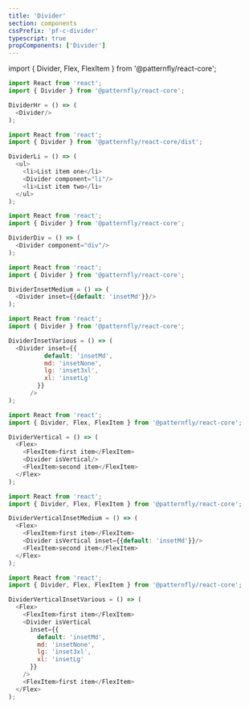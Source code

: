 ```yaml
---
title: 'Divider'
section: components
cssPrefix: 'pf-c-divider'
typescript: true 
propComponents: ['Divider']
---
```

import { Divider, Flex, FlexItem } from '@patternfly/react-core';

```js title=Using-hr-(default)
import React from 'react';
import { Divider } from '@patternfly/react-core';

DividerHr = () => (
  <Divider/>
);
```

```js title=Using-li
import React from 'react';
import { Divider } from '@patternfly/react-core/dist';

DividerLi = () => (
  <ul>
    <li>List item one</li>
    <Divider component="li"/>
    <li>List item two</li>
  </ul>
);
```

```js title=Using-div
import React from 'react';
import { Divider } from '@patternfly/react-core';

DividerDiv = () => (
  <Divider component="div"/>
);
```

```js title=Inset-medium
import React from 'react';
import { Divider } from '@patternfly/react-core';

DividerInsetMedium = () => (
  <Divider inset={{default: 'insetMd'}}/>
);
```

```js title=Inset-at-various-breakpoints
import React from 'react';
import { Divider } from '@patternfly/react-core';

DividerInsetVarious = () => (
  <Divider inset={{
          default: 'insetMd',
          md: 'insetNone',
          lg: 'inset3xl',
          xl: 'insetLg'
        }}
      />
);
```

```js title=Vertical-in-flex-layout
import React from 'react';
import { Divider, Flex, FlexItem } from '@patternfly/react-core';

DividerVertical = () => (
  <Flex>
    <FlexItem>first item</FlexItem>
    <Divider isVertical/>
    <FlexItem>second item</FlexItem>
  </Flex>
);
```

```js title=Vertical,-inset-medium-in-flex-layout
import React from 'react';
import { Divider, Flex, FlexItem } from '@patternfly/react-core';

DividerVerticalInsetMedium = () => (
  <Flex>
    <FlexItem>first item</FlexItem>
    <Divider isVertical inset={{default: 'insetMd'}}/>
    <FlexItem>second item</FlexItem>
  </Flex>
);
```

```js title=Vertical,-inset-at-various-breakpoints
import React from 'react';
import { Divider, Flex, FlexItem } from '@patternfly/react-core';

DividerVerticalInsetVarious = () => (
  <Flex>
    <FlexItem>first item</FlexItem>
    <Divider isVertical 
      inset={{
        default: 'insetMd',
        md: 'insetNone',
        lg: 'inset3xl',
        xl: 'insetLg'
      }}
    />
    <FlexItem>first item</FlexItem>
  </Flex>
);
```
